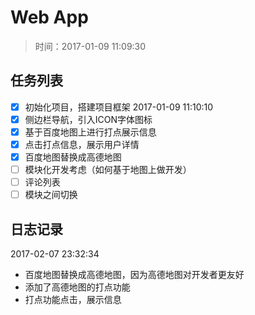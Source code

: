 # Web App
>时间：2017-01-09 11:09:30

## 任务列表
- [x] 初始化项目，搭建项目框架   2017-01-09 11:10:10
- [x] 侧边栏导航，引入ICON字体图标
- [x] 基于百度地图上进行打点展示信息
- [x] 点击打点信息，展示用户详情
- [x] 百度地图替换成高德地图
- [ ] 模块化开发考虑（如何基于地图上做开发）
- [ ] 评论列表
- [ ] 模块之间切换

## 日志记录
2017-02-07 23:32:34
- 百度地图替换成高德地图，因为高德地图对开发者更友好
- 添加了高德地图的打点功能
- 打点功能点击，展示信息



